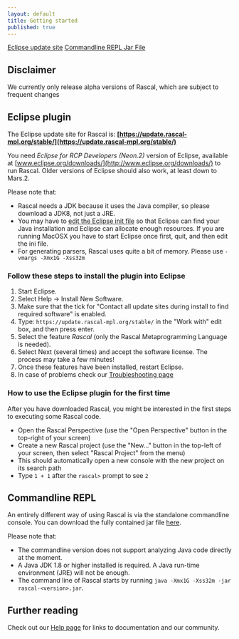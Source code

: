 ```yaml
---
layout: default
title: Getting started
published: true
---
```



<p class="text-center">
   <a class="btn" href="https://update.rascal-mpl.org/stable"><i class="icon-download-alt"></i> Eclipse update site</a>
   <a class="btn" href="https://update.rascal-mpl.org/console/rascal-shell-stable.jar"><i class="icon-download"></i> Commandline REPL Jar File</a>
</p>

## Disclaimer

We currently only release alpha versions of Rascal, which are subject to frequent changes

## Eclipse plugin

The Eclipse update site for Rascal is: **[https://update.rascal-mpl.org/stable/](https://update.rascal-mpl.org/stable/)**

You need _Eclipse for RCP Developers (Neon.2)_ version of Eclipse,
available at [www.eclipse.org/downloads/](http://www.eclipse.org/downloads/) to run Rascal. Older versions of Eclipse should also work,  at least down to Mars.2.

Please note that:
 
 - Rascal needs a JDK because it uses the Java compiler, so please download a JDK8, not just a JRE.
 - You may have to [edit the Eclipse init file](/start/editini.html) so
   that Eclipse can find your Java installation and Eclipse can allocate enough
   resources. If you are running MacOSX you have to start Eclipse once first, quit, and then edit the ini file.
 - For generating parsers, Rascal uses quite a bit of memory. Please use `-vmargs -Xmx1G -Xss32m`
 
### Follow these steps to install the plugin into Eclipse

1. Start Eclipse.
1. Select Help -> Install New Software.
1. Make sure that the tick for "Contact all update sites during install to find required software" is enabled.
1. Type: `https://update.rascal-mpl.org/stable/` in the "Work with" edit box, and then press enter.
1. Select the feature *Rascal* (only the Rascal Metaprogramming Language is needed).
1. Select Next (several times) and accept the software license. The process may take a few minutes!
1. Once these features have been installed, restart Eclipse.
1. In case of problems check our [Troubleshooting page](https://www.rascal-mpl.org/help/troubleshooting.html)

### How to use the Eclipse plugin for the first time

After you have downloaded Rascal, you might be interested in the first steps to executing some Rascal code.

 - Open the Rascal Perspective (use the "Open Perspective" button in the top-right of your screen)
 - Create a new Rascal project (use the "New..." button in the top-left of your screen, then select "Rascal Project" from the menu)
 - This should automatically open a new console with the new project on its search path
 - Type `1 + 1` after the `rascal>` prompt to see `2`

## Commandline REPL

An entirely different way of using Rascal is via the standalone commandline console.
You can download the fully contained jar file [here](https://update.rascal-mpl.org/console/rascal-shell-stable.jar).

Please note that:

- The commandline version does not support analyzing Java code directly at the moment.
- A Java JDK 1.8 or higher installed is required. A Java run-time environment (JRE) will not be enough.
- The command line of Rascal starts by running `java -Xmx1G -Xss32m -jar rascal-<version>.jar`.

## Further reading

Check out our [Help page](/help/) for links to documentation and our community.
